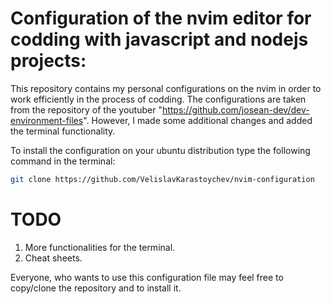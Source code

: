 # Configuration of the nvim editor for codding with javascript and nodejs projects:

This repository contains my personal configurations on the nvim in order to work efficiently
in the process of codding. The configurations are taken from the repository of the
youtuber "https://github.com/josean-dev/dev-environment-files". However, I made some additional
changes and added the terminal functionality.

To install the configuration on your ubuntu distribution type the following command in the
terminal:

```sh
git clone https://github.com/VelislavKarastoychev/nvim-configuration
```

# TODO

1. More functionalities for the terminal.
2. Cheat sheets.

Everyone, who wants to use this configuration file may feel free to copy/clone the repository
and to install it.
